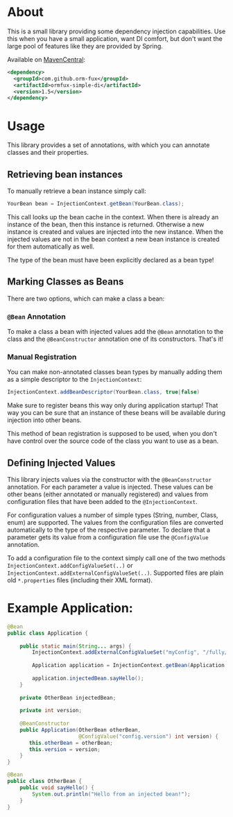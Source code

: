 # About

This is a small library providing some dependency injection capabilities. Use this when you have a small 
application, want DI comfort, but don't want the large pool of features like they are provided by Spring.

Available on [MavenCentral](https://search.maven.org/search?q=g:com.github.orm-fux%20AND%20a:ormfux-simple-di):

```xml
<dependency>
  <groupId>com.github.orm-fux</groupId>
  <artifactId>ormfux-simple-di</artifactId>
  <version>1.5</version>
</dependency>
```

# Usage

This library provides a set of annotations, with which you can annotate classes and their properties. 

## Retrieving bean instances

To manually retrieve a bean instance simply call:

```java
YourBean bean = InjectionContext.getBean(YourBean.class);
```

This call looks up the bean cache in the context. When there is already an instance of the bean, then 
this instance is returned. Otherwise a new instance is created and values are injected into the new 
instance. When the injected values are not in the bean context a new bean instance is created for them
automatically as well.

The type of the bean must have been explicitly declared as a bean type!

## Marking Classes as Beans

There are two options, which can make a class a bean:

### `@Bean` Annotation

To make a class a bean with injected values add the `@Bean` annotation to the class and the `@BeanConstructor` annotation one of its constructors. That's it!

### Manual Registration

You can make non-annotated classes bean types by manually adding them as a simple descriptor to the 
`InjectionContext`:

```java
InjectionContext.addBeanDescriptor(YourBean.class, true|false)
```

Make sure to register beans this way only during application startup! That way you can be sure that an instance of these beans will be available during injection into other beans.

This method of bean registration is supposed to be used, when you don't have control over the source code of the class you want to use as a bean.

## Defining Injected Values

This library injects values via the constructor with the `@BeanConstructor` annotation. For each parameter a value is injected. These values can be other beans (either annotated or manually registered) and values from configuration files that have been added to the `@InjectionContext`. 

For configuration values a number of simple types (String, number, Class, enum) are supported. The values from the configuration files are converted automatically to the type of the respective parameter. To declare that a parameter gets its value from a configuration file use the `@ConfigValue` annotation. 

To add a configuration file to the context simply call one of the two methods `InjectionContext.addConfigValueSet(..)` or `InjectionContext.addExternalConfigValueSet(..)`. Supported files are plain old `*.properties` files (including their XML format).

# Example Application:

```java
@Bean
public class Application {
    
    public static main(String... args) {
        InjectionContext.addExternalConfigValueSet("myConfig", "/fully/path/to/config.properties");
        
        Application application = InjectionContext.getBean(Application.class);
        
        application.injectedBean.sayHello();
    }
    
    private OtherBean injectedBean;
    
    private int version;
    
    @BeanConstructor
    public Application(OtherBean otherBean,
                       @ConfigValue("config.version") int version) {
       this.otherBean = otherBean;
       this.version = version;
    }
}

@Bean
public class OtherBean {
    public void sayHello() {
        System.out.println("Hello from an injected bean!");
    }
}
